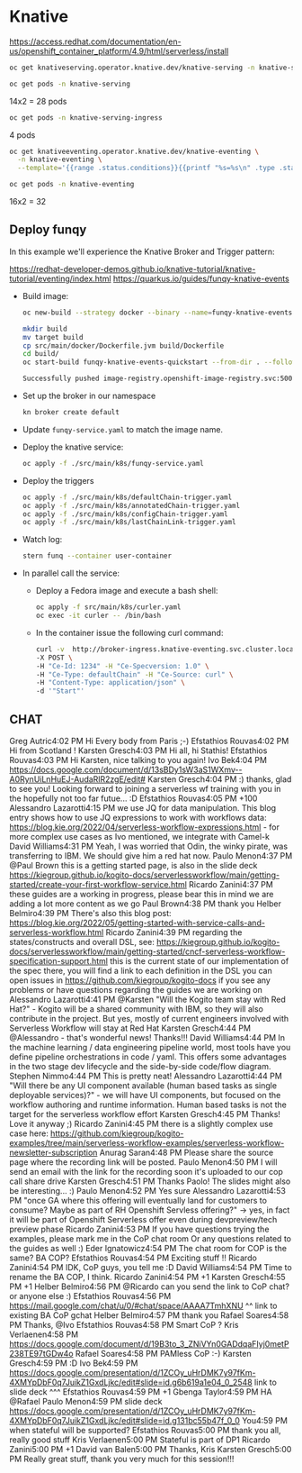 # Knative

https://access.redhat.com/documentation/en-us/openshift_container_platform/4.9/html/serverless/install

```sh
oc get knativeserving.operator.knative.dev/knative-serving -n knative-serving --template='{{range .status.conditions}}{{printf "%s=%s\n" .type .status}}{{end}}'

oc get pods -n knative-serving
```

14x2 = 28 pods

```sh
oc get pods -n knative-serving-ingress
```

4 pods

```sh
oc get knativeeventing.operator.knative.dev/knative-eventing \
  -n knative-eventing \
  --template='{{range .status.conditions}}{{printf "%s=%s\n" .type .status}}{{end}}'

oc get pods -n knative-eventing
```

16x2 = 32


## Deploy funqy


In this example we'll experience the Knative Broker and Trigger pattern:

https://redhat-developer-demos.github.io/knative-tutorial/knative-tutorial/eventing/index.html
https://quarkus.io/guides/funqy-knative-events



- Build image:

  ```sh
  oc new-build --strategy docker --binary --name=funqy-knative-events-quickstart -l app=funqy-knative-events-quickstart

  mkdir build
  mv target build
  cp src/main/docker/Dockerfile.jvm build/Dockerfile
  cd build/
  oc start-build funqy-knative-events-quickstart --from-dir . --follow

  Successfully pushed image-registry.openshift-image-registry.svc:5000/test/funqy-knative-events-quickstart@sha256:23b237f8aa21d7b618c7d0f2209df431a2310755d967b4b663f2b24f3e2d66f7
  ```

- Set up the broker in our namespace

  ```sh
  kn broker create default
  ```

- Update `funqy-service.yaml` to match the image name.

- Deploy the knative service:

  ```sh
  oc apply -f ./src/main/k8s/funqy-service.yaml
  ```

- Deploy the triggers

  ```sh
  oc apply -f ./src/main/k8s/defaultChain-trigger.yaml
  oc apply -f ./src/main/k8s/annotatedChain-trigger.yaml
  oc apply -f ./src/main/k8s/configChain-trigger.yaml
  oc apply -f ./src/main/k8s/lastChainLink-trigger.yaml
  ```

- Watch log:

  ```sh
  stern funq --container user-container
  ```

- In parallel call the service:

  - Deploy a Fedora image and execute a bash shell:
  
    ```sh
    oc apply -f src/main/k8s/curler.yaml
    oc exec -it curler -- /bin/bash
    ```

  - In the container issue the following curl command:

    ```sh
    curl -v  http://broker-ingress.knative-eventing.svc.cluster.local/test/default \
    -X POST \
    -H "Ce-Id: 1234" -H "Ce-Specversion: 1.0" \
    -H "Ce-Type: defaultChain" -H "Ce-Source: curl" \
    -H "Content-Type: application/json" \
    -d '"Start"'
    ```


CHAT 
-----------------------------

Greg Autric4:02 PM
Hi Every body from Paris ;-) 
Efstathios Rouvas4:02 PM
Hi from Scotland !
Karsten Gresch4:03 PM
Hi all, hi Stathis!
Efstathios Rouvas4:03 PM
Hi Karsten, nice talking to you again!
Ivo Bek4:04 PM
https://docs.google.com/document/d/13sBDy1sW3aS1WXmv--A0RynUiLnHuEJ-AudaRlR2zgE/edit#
Karsten Gresch4:04 PM
:) thanks, glad to see you! Looking forward to joining a serverless wf training with you in the hopefully not too far futue... :D
Efstathios Rouvas4:05 PM
+100
Alessandro Lazarotti4:15 PM
we use JQ for data manipulation. This blog entry shows how to use JQ expressions to work with workflows data: https://blog.kie.org/2022/04/serverless-workflow-expressions.html - for more complex use cases as Ivo mentioned, we integrate with Camel-k
David Williams4:31 PM
Yeah, I was worried that Odin, the winky pirate, was transferring to IBM.  We should give him a red hat now.
Paulo Menon4:37 PM
@Paul Brown this is a getting started page, is also in the slide deck
https://kiegroup.github.io/kogito-docs/serverlessworkflow/main/getting-started/create-your-first-workflow-service.html
Ricardo Zanini4:37 PM
these guides are a working in progress, please bear this in mind
we are adding a lot more content as we go
Paul Brown4:38 PM
thank you
Helber Belmiro4:39 PM
There's also this blog post: https://blog.kie.org/2022/05/getting-started-with-service-calls-and-serverless-workflow.html
Ricardo Zanini4:39 PM
regarding the states/constructs and overall DSL, see: https://kiegroup.github.io/kogito-docs/serverlessworkflow/main/getting-started/cncf-serverless-workflow-specification-support.html
this is the current state of our implementation of the spec
there, you will find a link to each definition in the DSL
you can open issues in https://github.com/kiegroup/kogito-docs if you see any problems or have questions regarding the guides we are working on
Alessandro Lazarotti4:41 PM
@Karsten "Will the Kogito team stay with Red Hat?" - Kogito will be a shared community with IBM, so they will also contribute in the project. But yes, mostly of current engineers involved with Serverless Workflow will stay at Red Hat
Karsten Gresch4:44 PM
@Alessandro - that's wonderful news! Thanks!!!
David Williams4:44 PM
In the machine learning / data engineering pipeline world, most tools have you define pipeline orchestrations in code / yaml.  This offers some advantages in the two stage dev lifecycle and the side-by-side code/flow diagram.
Stephen Nimmo4:44 PM
This is pretty neat!
Alessandro Lazarotti4:44 PM
"Will there be any UI component available (human based tasks as single deployable services)?" - we will have UI components, but focused on the workflow authoring and runtime information. Human based tasks is not the target for  the serverless workflow effort
Karsten Gresch4:45 PM
Thanks!
Love it anyway ;)
Ricardo Zanini4:45 PM
there is a slightly complex use case here: https://github.com/kiegroup/kogito-examples/tree/main/serverless-workflow-examples/serverless-workflow-newsletter-subscription
Anurag Saran4:48 PM
Please share the source page where the recording link will be posted.
Paulo Menon4:50 PM
I will send an email with the link for the recording soon it's uploaded to our cop call share drive
Karsten Gresch4:51 PM
Thanks Paolo! The slides might also be interesting... :)
Paulo Menon4:52 PM
Yes sure
Alessandro Lazarotti4:53 PM
"once GA where this offering will eventually land for customers to consume? Maybe as part of RH Openshift Servless offering?" -> yes, in fact it will be part of Openshift Serverless offer even during devpreview/tech preview phase
Ricardo Zanini4:53 PM
If you have questions trying the examples, please mark me in the CoP chat room
Or any questions related to the guides as well :)
Eder Ignatowicz4:54 PM
The chat room for COP is the same?
BA COP?
Efstathios Rouvas4:54 PM
Exciting stuff !!
Ricardo Zanini4:54 PM
IDK, CoP guys, you tell me :D
David Williams4:54 PM
Time to rename the BA COP, I think.
Ricardo Zanini4:54 PM
+1
Karsten Gresch4:55 PM
+1
Helber Belmiro4:56 PM
@Ricardo can you send the link to CoP chat?
or anyone else :)
Efstathios Rouvas4:56 PM
https://mail.google.com/chat/u/0/#chat/space/AAAA7TmhXNU
^^ link to existing BA CoP gchat
Helber Belmiro4:57 PM
thank you
Rafael Soares4:58 PM
Thanks, @Ivo
Efstathios Rouvas4:58 PM
Smart CoP ?
Kris Verlaenen4:58 PM
https://docs.google.com/document/d/19B3to_3_ZNiVYn0GADdqaFIyj0metP238TE97tGDw4o
Rafael Soares4:58 PM
PAMless CoP :-)
Karsten Gresch4:59 PM
:D
Ivo Bek4:59 PM
https://docs.google.com/presentation/d/1ZCOy_uHrDMK7y97fKm-4XMYpDbF0q7JuikZ1GxdLjkc/edit#slide=id.g6b619a1e04_0_2548
link to slide deck ^^^
Efstathios Rouvas4:59 PM
+1
Gbenga Taylor4:59 PM
HA @Rafael
Paulo Menon4:59 PM
slide deck https://docs.google.com/presentation/d/1ZCOy_uHrDMK7y97fKm-4XMYpDbF0q7JuikZ1GxdLjkc/edit#slide=id.g131bc55b47f_0_0
You4:59 PM
when stateful will be supported?
Efstathios Rouvas5:00 PM
thank you all, really good stuff
Kris Verlaenen5:00 PM
Stateful is part of DP1
Ricardo Zanini5:00 PM
+1
David van Balen5:00 PM
Thanks, Kris
Karsten Gresch5:00 PM
Really great stuff, thank you very much for this session!!! 